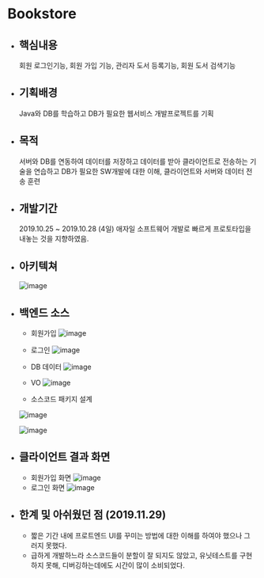 # Bookstore

* ## 핵심내용
    회원 로그인기능, 회원 가입 기능, 관리자 도서 등록기능, 회원 도서 검색기능
* ## 기획배경
    Java와 DB를 학습하고 DB가 필요한 웹서비스 개발프로젝트를 기획
* ## 목적
    서버와 DB를 연동하여 데이터를 저장하고 데이터를 받아 클라이언트로 전송하는 기술을 연습하고 DB가 필요한 SW개발에 대한 이해, 클라이언트와 서버와 데이터 전송 훈련
* ## 개발기간
    2019.10.25 ~ 2019.10.28 (4일)
    애자일 소프트웨어 개발로 빠르게 프로토타입을 내놓는 것을 지향하였음.
* ## 아키텍쳐
    ![image](https://user-images.githubusercontent.com/76929823/120768669-5e4f1600-c557-11eb-934f-4ea0fee894d6.png)
 
* ## 백엔드 소스
    * 회원가입
    ![image](https://user-images.githubusercontent.com/76929823/120769091-ba199f00-c557-11eb-8de0-5803dc2d4ad5.png)
  
  * 로그인
    ![image](https://user-images.githubusercontent.com/76929823/120769277-ec2b0100-c557-11eb-8844-f68a92fc4572.png)
   
   * DB 데이터
    ![image](https://user-images.githubusercontent.com/76929823/120769484-2399ad80-c558-11eb-9398-a2cd18b3a588.png)
   
   * VO
    ![image](https://user-images.githubusercontent.com/76929823/120769561-38764100-c558-11eb-829a-9d4d8f0cfea6.png)
   
   * 소스코드 패키지 설계
    
    ![image](https://user-images.githubusercontent.com/76929823/120769701-5774d300-c558-11eb-9b4d-bc8b8383e67a.png)
   
    ![image](https://user-images.githubusercontent.com/76929823/120769759-665b8580-c558-11eb-949e-1b38ca051249.png)


* ## 클라이언트 결과 화면

    * 회원가입 화면
    ![image](https://user-images.githubusercontent.com/76929823/120768743-6f982280-c557-11eb-90cc-2a6b48bd2425.png)
    * 로그인 화면
    ![image](https://user-images.githubusercontent.com/76929823/120768838-85a5e300-c557-11eb-8f36-0d6d995f1b21.png)


* ## 한계 및 아쉬웠던 점 (2019.11.29)
    * 짧은 기간 내에 프로트엔드 UI를 꾸미는 방법에 대한 이해를 하여야 했으나 그러지 못했다.
    * 급하게 개발하느라 소스코드들이 분할이 잘 되지도 않았고, 유닛테스트를 구현하지 못해, 디버깅하는데에도 시간이 많이 소비되었다.
    
